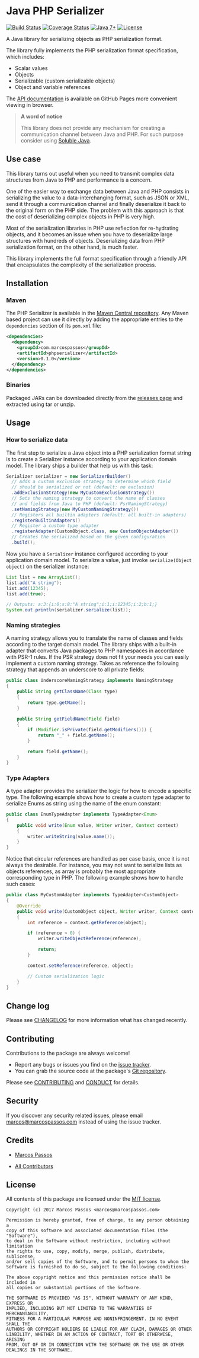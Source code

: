 Java PHP Serializer
===================
[![Build Status][travis-badge]][travis-status]
[![Coverage Status][coverall-badge]][coverall-status]
[![Java 7+][java-badge]][java]
[![License][mit-license-badge]](LICENSE)

A Java library for serializing objects as PHP serialization format.

The library fully implements the PHP serialization format specification, which 
includes:

- Scalar values
- Objects
- Serializable (custom serializable objects)
- Object and variable references

The [API documentation][api-docs] is available on GitHub Pages more convenient viewing in
browser.

> **A word of notice**
>
> This library does not provide any mechanism for creating a communication
> channel between Java and PHP. For such purpose consider using 
[Soluble Java][soluble-java].

## Use case

This library turns out useful when you need to transmit complex data structures
from Java to PHP and performance is a concern.

One of the easier way to exchange data between Java and PHP consists in
serializing the value to a data-interchanging format, such as JSON or XML,
send it through a communication channel and finally deserialize it back to the
original form on the PHP side. The problem with this approach is that the cost
of deserializing complex objects in PHP is very high.

Most of the serialization libraries in PHP use reflection for re-hydrating
objects, and it becomes an issue when you have to deserialize large structures
with hundreds of objects. Deserializing data from PHP serialization format, on
the other hand, is much faster.

This library implements the full format specification through a friendly API 
that encapsulates the complexity of the serialization process.

## Installation

### Maven

The PHP Serializer is available in the 
[Maven Central repository][maven-central].
Any Maven based project can use it directly by adding the appropriate entries
to the `dependencies` section of its `pom.xml` file:

```xml
<dependencies>
  <dependency>
    <groupId>com.marcospassos</groupId>
    <artifactId>phpserializer</artifactId>
    <version>0.1.0</version>
  </dependency>
</dependencies>
```

### Binaries

Packaged JARs can be downloaded directly from the [releases page][releases-page] 
and extracted using tar or unzip.

## Usage

### How to serialize data

The first step to serialize a Java object into a PHP serialization format
string is to create a Serializer instance according to your application domain 
model. The library ships a builder that help us with this task:

```java
Serializer serializer = new SerializerBuilder()
  // Adds a custom exclusion strategy to determine which field
  // should be serialized or not (default: no exclusion)
  .addExclusionStrategy(new MyCustomExclusionStrategy())
  // Sets the naming strategy to convert the name of classes
  // and fields from Java to PHP (default: PsrNamingStrategy)
  .setNamingStrategy(new MyCustomNamingStrategy())
  // Registers all builtin adapters (default: all built-in adapters)
  .registerBuiltinAdapters()
  // Register a custom type adapter
  .registerAdapter(CustomObject.class, new CustomObjectAdapter())
  // Creates the serialized based on the given configuration
  .build();
```

Now you have a `Serializer` instance configured according to your application
domain model. To serialize a value, just invoke `serialize(Object object)` on
the serializer instance:

```java
List list = new ArrayList();
list.add("A string");
list.add(12345);
list.add(true);

// Outputs: a:3:{i:0;s:8:"A string";i:1;i:12345;i:2;b:1;}
System.out.println(serializer.serialize(list));
```

### Naming strategies

A naming strategy allows you to translate the name of classes and fields
according to the target domain model. The library ships with a built-in adapter
that converts Java packages to PHP namespaces in accordance with PSR-1 rules.
If the PSR strategy does not fit your needs you can easily implement a custom 
naming strategy. Takes as reference the following strategy that appends an 
underscore to all private fields:

```java
public class UnderscoreNamingStrategy implements NamingStrategy
{
    public String getClassName(Class type)
    {
        return type.getName();
    }

    public String getFieldName(Field field)
    {
        if (Modifier.isPrivate(field.getModifiers())) {
            return "_" + field.getName();
        }

        return field.getName();
    }
}
```

### Type Adapters

A type adapter provides the serializer the logic for how to encode a specific 
type. The following example shows how to create a custom type adapter
to serialize Enums as string using the name of the enum constant:

```java
public class EnumTypeAdapter implements TypeAdapter<Enum>
{
    public void write(Enum value, Writer writer, Context context)
    {
        writer.writeString(value.name());
    }
}
```

Notice that circular references are handled as per case basis, once it is not
always the desirable. For instance, you may not want to serialize lists as
objects references, as array is probably the most appropriate corresponding
type in PHP. The following example shows how to handle such cases:

```java
public class MyCustomAdapter implements TypeAdapter<CustomObject>
{
    @Override
    public void write(CustomObject object, Writer writer, Context context)
    {
        int reference = context.getReference(object);

        if (reference > 0) {
            writer.writeObjectReference(reference);

            return;
        }

        context.setReference(reference, object);

        // Custom serialization logic
    }
}
```

## Change log

Please see [CHANGELOG](CHANGELOG.md) for more information what has changed 
recently.

## Contributing

Contributions to the package are always welcome!

* Report any bugs or issues you find on the [issue tracker][issue-tracker].
* You can grab the source code at the package's
[Git repository][repository].

Please see [CONTRIBUTING](CONTRIBUTING.md) and [CONDUCT](CONDUCT.md) for
details.

## Security

If you discover any security related issues, please email
marcos@marcospassos.com instead of using the issue tracker.

## Credits

* [Marcos Passos][author-page]
- [All Contributors][contributors-page]


## License

All contents of this package are licensed under the [MIT license](LICENSE).

```
Copyright (c) 2017 Marcos Passos <marcos@marcospassos.com>

Permission is hereby granted, free of charge, to any person obtaining a
copy of this software and associated documentation files (the "Software"),
to deal in the Software without restriction, including without limitation
the rights to use, copy, modify, merge, publish, distribute, sublicense,
and/or sell copies of the Software, and to permit persons to whom the
Software is furnished to do so, subject to the following conditions:

The above copyright notice and this permission notice shall be included in
all copies or substantial portions of the Software.

THE SOFTWARE IS PROVIDED "AS IS", WITHOUT WARRANTY OF ANY KIND, EXPRESS OR
IMPLIED, INCLUDING BUT NOT LIMITED TO THE WARRANTIES OF MERCHANTABILITY,
FITNESS FOR A PARTICULAR PURPOSE AND NONINFRINGEMENT. IN NO EVENT SHALL THE
AUTHORS OR COPYRIGHT HOLDERS BE LIABLE FOR ANY CLAIM, DAMAGES OR OTHER
LIABILITY, WHETHER IN AN ACTION OF CONTRACT, TORT OR OTHERWISE, ARISING
FROM, OUT OF OR IN CONNECTION WITH THE SOFTWARE OR THE USE OR OTHER
DEALINGS IN THE SOFTWARE.
```

[coverall-status]: https://coveralls.io/github/marcospassos/java-php-serializer
[coverall-badge]: https://coveralls.io/repos/github/marcospassos/java-php-serializer/badge.svg
[travis-badge]: https://travis-ci.org/marcospassos/java-php-serializer.svg?branch=master
[travis-status]: https://travis-ci.org/marcospassos/java-php-serializer
[java-badge]: https://img.shields.io/badge/java-7+-4c7e9f.svg
[java]: http://java.oracle.com
[mit-license-badge]: https://img.shields.io/badge/license-MIT-blue.svg
[api-docs]: https://marcospassos.github.io/java-php-serializer/docs/api/latest/
[maven-central]: https://maven-badges.herokuapp.com/maven-central/com.marcospassos/phpserializer
[soluble-java]: https://github.com/belgattitude/soluble-japha
[author-page]: http://github.com/marcospassos
[contributors-page]: https://github.com/marcospassos/java-php-serializer/graphs/contributors
[issue-tracker]: https://github.com/marcospassos/java-php-serializer/issues
[repository]: https://github.com/marcospassos/java-php-serializer
[releases-page]: https://github.com/marcospassos/java-php-serializer/releases
